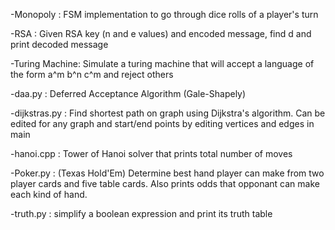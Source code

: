 -Monopoly : FSM implementation to go through dice rolls of a player's turn 


-RSA : Given RSA key (n and e values) and encoded message, find d and print decoded message


-Turing Machine: Simulate a turing machine that will accept a language of the form a^m b^n c^m and reject others


-daa.py : Deferred Acceptance Algorithm (Gale-Shapely)


-dijkstras.py : Find shortest path on graph using Dijkstra's algorithm. Can be edited for any graph and start/end points by editing
        vertices and edges in main


-hanoi.cpp : Tower of Hanoi solver that prints total number of moves


-Poker.py : (Texas Hold'Em) Determine best hand player can make from two player cards and 
        five table cards. Also prints odds that opponant can make each kind of hand.
       

-truth.py : simplify a boolean expression and print its truth table
